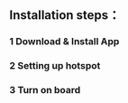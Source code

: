 ## Installation steps：

### 1 Download & Install App 

### 2 Setting up hotspot

### 3 Turn on board
